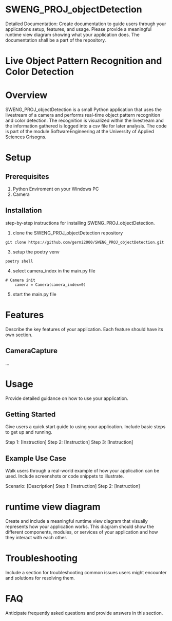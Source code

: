 # SWENG_PROJ_objectDetection
Detailed Documentation: Create documentation to guide users through your applications setup,
features, and usage. Please provide a meaningful runtime view diagram showing what your application
does. The documentation shall be a part of the repository.

# Live Object Pattern Recognition and Color Detection

# Overview
SWENG_PROJ_objectDetection is a small Python application that uses the livestream of a camera and performs real-time 
object pattern recognition and color detection. The recognition is visualized within the livestream and the 
information gathered is logged into a csv file for later analysis. 
The code is part of the module SoftwareEngineering at the University of Applied Sciences Grisogns.


# Setup
## Prerequisites
1. Python Enviroment on your Windows PC
2. Camera

## Installation
step-by-step instructions for installing SWENG_PROJ_objectDetection. 

1. clone the SWENG_PROJ_objectDetection repository  
```
git clone https://github.com/germi2000/SWENG_PROJ_objectDetection.git
```
3. setup the poetry venv  
```
poetry shell
```
4. select camera_index in the main.py file
```
# Camera init
    camera = Camera(camera_index=0)
```
5. start the main.py file

# Features
Describe the key features of your application. Each feature should have its own section.

## CameraCapture
...


# Usage
Provide detailed guidance on how to use your application.

## Getting Started
Give users a quick start guide to using your application. Include basic steps to get up and running.

Step 1: [Instruction]
Step 2: [Instruction]
Step 3: [Instruction]

## Example Use Case
Walk users through a real-world example of how your application can be used. Include screenshots or code snippets to illustrate.

Scenario: [Description]
Step 1: [Instruction]
Step 2: [Instruction]

# runtime view diagram
Create and include a meaningful runtime view diagram that visually represents how your application works. This diagram should show the different components, modules, or services of your application and how they interact with each other.

# Troubleshooting
Include a section for troubleshooting common issues users might encounter and solutions for resolving them.

# FAQ
Anticipate frequently asked questions and provide answers in this section.
